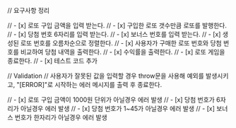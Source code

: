 // 요구사항 정리

// - [x] 로또 구입 금액을 입력 받는다.
// - [x] 구입한 로또 갯수만큼 로또를 발행한다.
// - [x] 당첨 번호 6자리를 입력 받는다.
// - [x] 보너스 번호를 입력 받는다.
// - [x] 생성된 로또 번호를 오름차순으로 정렬한다.
// - [x] 사용자가 구매한 로또 번호와 당첨 번호를 비교하여 당첨 내역을 출력한다.
// - [x] 수익률을 출력한다.
// - [x] 로또 게임을 종료한다.
// - [x] 테스트 코드 추가

// Validation
// 사용자가 잘못된 값을 입력할 경우 throw문을 사용해 예외를 발생시키고, "[ERROR]"로 시작하는 에러 메시지를 출력 후 종료한다.

// - [x] 로또 구입 금액이 1000원 단위가 아닐경우 에러 발생
// - [x] 당첨 번호가 6자리가 아닐경우 에러 발생
// - [x] 당첨 번호가 1~45가 아닐경우 에러 발생
// - [x] 보너스 번호가 한자리가 아닐경우 에러 발생
